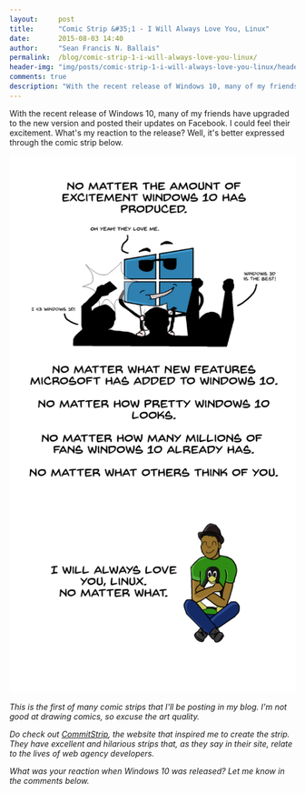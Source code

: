 ```yaml
---
layout:     post
title:      "Comic Strip &#35;1 - I Will Always Love You, Linux"
date:       2015-08-03 14:40
author:     "Sean Francis N. Ballais"
permalink:  /blog/comic-strip-1-i-will-always-love-you-linux/
header-img: "img/posts/comic-strip-1-i-will-always-love-you-linux/header.jpg"
comments: true
description: "With the recent release of Windows 10, many of my friends have upgraded to the new version and posted their updates on Facebook. I could feel their excitement. What's my reaction to the release? Well, it's better expressed through the comic strip below."
---
```


With the recent release of Windows 10, many of my friends have upgraded to the new version and posted their updates on Facebook. I could feel their excitement. What's my reaction to the release? Well, it's better expressed through the comic strip below.

![I will always love you, Linux](/static/img/posts/comic-strip-1-i-will-always-love-you-linux/comic-strip.png)

*This is the first of many comic strips that I'll be posting in my blog. I'm not good at drawing comics, so excuse the art quality.*

*Do check out [CommitStrip](http://www.commitstrip.com), the website that inspired me to create the strip. They have excellent and hilarious strips that, as they say in their site, relate to the lives of web agency developers.*

*What was your reaction when Windows 10 was released? Let me know in the comments below.*
